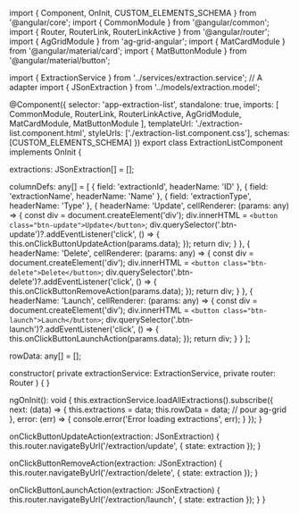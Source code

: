 import { Component, OnInit, CUSTOM_ELEMENTS_SCHEMA } from '@angular/core';
import { CommonModule } from '@angular/common';
import { Router, RouterLink, RouterLinkActive } from '@angular/router';
import { AgGridModule } from 'ag-grid-angular';
import { MatCardModule } from '@angular/material/card';
import { MatButtonModule } from '@angular/material/button';

import { ExtractionService } from '../services/extraction.service'; // A adapter
import { JSonExtraction } from '../models/extraction.model';

@Component({
  selector: 'app-extraction-list',
  standalone: true,
  imports: [
    CommonModule,
    RouterLink,
    RouterLinkActive,
    AgGridModule,
    MatCardModule,
    MatButtonModule
  ],
  templateUrl: './extraction-list.component.html',
  styleUrls: ['./extraction-list.component.css'],
  schemas: [CUSTOM_ELEMENTS_SCHEMA]
})
export class ExtractionListComponent implements OnInit {

  extractions: JSonExtraction[] = [];

  columnDefs: any[] = [
    { field: 'extractionId', headerName: 'ID' },
    { field: 'extractionName', headerName: 'Name' },
    { field: 'extractionType', headerName: 'Type' },
    {
      headerName: 'Update',
      cellRenderer: (params: any) => {
        const div = document.createElement('div');
        div.innerHTML = `<button class="btn-update">Update</button>`;
        div.querySelector('.btn-update')?.addEventListener('click', () => {
          this.onClickButtonUpdateAction(params.data);
        });
        return div;
      }
    },
    {
      headerName: 'Delete',
      cellRenderer: (params: any) => {
        const div = document.createElement('div');
        div.innerHTML = `<button class="btn-delete">Delete</button>`;
        div.querySelector('.btn-delete')?.addEventListener('click', () => {
          this.onClickButtonRemoveAction(params.data);
        });
        return div;
      }
    },
    {
      headerName: 'Launch',
      cellRenderer: (params: any) => {
        const div = document.createElement('div');
        div.innerHTML = `<button class="btn-launch">Launch</button>`;
        div.querySelector('.btn-launch')?.addEventListener('click', () => {
          this.onClickButtonLaunchAction(params.data);
        });
        return div;
      }
    }
  ];

  rowData: any[] = [];

  constructor(
    private extractionService: ExtractionService,
    private router: Router
  ) { }

  ngOnInit(): void {
    this.extractionService.loadAllExtractions().subscribe({
      next: (data) => {
        this.extractions = data;
        this.rowData = data; // pour ag-grid
      },
      error: (err) => {
        console.error('Error loading extractions', err);
      }
    });
  }

  onClickButtonUpdateAction(extraction: JSonExtraction) {
    this.router.navigateByUrl('/extraction/update', { state: extraction });
  }

  onClickButtonRemoveAction(extraction: JSonExtraction) {
    this.router.navigateByUrl('/extraction/delete', { state: extraction });
  }

  onClickButtonLaunchAction(extraction: JSonExtraction) {
    this.router.navigateByUrl('/extraction/launch', { state: extraction });
  }
}
